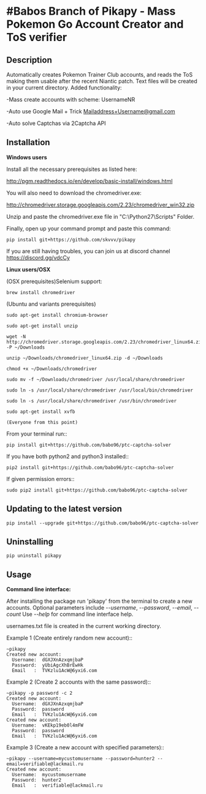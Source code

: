 #Babos Branch of Pikapy - Mass Pokemon Go Account Creator and ToS verifier
==============================================================


Description
-----------
Automatically creates Pokemon Trainer Club accounts, and reads the ToS making them usable after the recent Niantic patch.
Text files will be created in your current directory.
Added functionality:

-Mass create accounts with scheme: UsernameNR

-Auto use Google Mail + Trick Mailaddress+Username@gmail.com

-Auto solve Captchas via 2Captcha API

Installation
------------
**Windows users**

Install all the necessary prerequisites as listed here:

http://pgm.readthedocs.io/en/develop/basic-install/windows.html

You will also need to download the chromedriver.exe:

http://chromedriver.storage.googleapis.com/2.23/chromedriver_win32.zip

Unzip and paste the chromedriver.exe file in "C:\Python27\Scripts" Folder.

Finally, open up your command prompt and paste this command:

    pip install git+https://github.com/skvvv/pikapy

If you are still having troubles, you can join us at discord channel https://discord.gg/vdcCy

**Linux users/OSX**

(OSX prerequisites)Selenium support:

    brew install chromedriver
(Ubuntu and variants prerequisites)

    sudo apt-get install chromium-browser

	sudo apt-get install unzip

	wget -N http://chromedriver.storage.googleapis.com/2.23/chromedriver_linux64.zip -P ~/Downloads

	unzip ~/Downloads/chromedriver_linux64.zip -d ~/Downloads

	chmod +x ~/Downloads/chromedriver

	sudo mv -f ~/Downloads/chromedriver /usr/local/share/chromedriver

	sudo ln -s /usr/local/share/chromedriver /usr/local/bin/chromedriver

	sudo ln -s /usr/local/share/chromedriver /usr/bin/chromedriver

	sudo apt-get install xvfb

	(Everyone from this point)
From your terminal run::

    pip install git+https://github.com/babo96/ptc-captcha-solver

If you have both python2 and python3 installed::

    pip2 install git+https://github.com/babo96/ptc-captcha-solver

If given permission errors::

    sudo pip2 install git+https://github.com/babo96/ptc-captcha-solver

Updating to the latest version
------------------------------

    pip install --upgrade git+https://github.com/babo96/ptc-captcha-solver

Uninstalling
------------

    pip uninstall pikapy

Usage
-----
**Command line interface:**

After installing the package run 'pikapy' from the terminal to create a new accounts.
Optional parameters include *--username*, *--password*, *--email*, *--count*
Use *--help* for command line interface help.

usernames.txt file is created in the current working directory.

Example 1 (Create entirely random new account)::

    ~pikapy
    Created new account:
      Username:  dGXJXnAzxqmjbaP
      Password:  yUbiAgcXhBrEwHk
      Email   :  TVKzlu1AcW@6yxi6.com
      
Example 2 (Create 2 accounts with the same password)::

    ~pikapy -p password -c 2
    Created new account:
      Username:  dGXJXnAzxqmjbaP
      Password:  password
      Email   :  TVKzlu1AcW@6yxi6.com
    Created new account:
      Username:  vKEkp19eb0l4mFW
      Password:  password
      Email   :  TVKzlu1AcW@6yxi6.com
      
Example 3 (Create a new account with specified parameters)::

    ~pikapy --username=mycustomusername --password=hunter2 --email=verifiable@lackmail.ru
    Created new account:
      Username:  mycustomusername
      Password:  hunter2
      Email   :  verifiable@lackmail.ru

